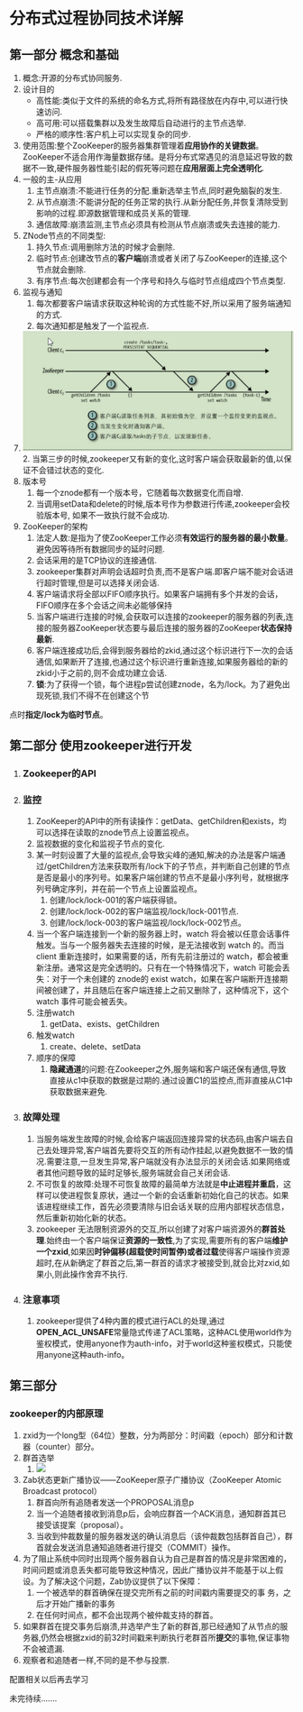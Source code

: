 # 分布式过程协同技术详解

## 第一部分 概念和基础

1. 概念:开源的分布式协同服务.
2. 设计目的
   - 高性能:类似于文件的系统的命名方式,将所有路径放在内存中,可以进行快速访问.
   - 高可用:可以搭载集群以及发生故障后自动进行的主节点选举.
   - 严格的顺序性:客户机上可以实现复杂的同步.
3. 使用范围:整个ZooKeeper的服务器集群管理着**应用协作的关键数据**。ZooKeeper不适合⽤作海量数据存储。是将分布式常遇见的消息延迟导致的数据不一致,硬件服务器性能引起的假死等问题在**应用层面上完全透明化**.
4. 一般的主-从应用
   1. 主节点崩溃:不能进行任务的分配.重新选举主节点,同时避免脑裂的发生.
   2. 从节点崩溃:不能讲分配的任务正常的执行.从新分配任务,并恢复清除受到影响的过程.即源数据管理和成员关系的管理.
   3. 通信故障:崩溃监测,主节点必须具有检测从节点崩溃或失去连接的能力.
5. ZNode节点的不同类型:
   1. 持久节点:调用删除方法的时候才会删除.
   2. 临时节点:创建改节点的**客户端**崩溃或者关闭了与ZooKeeper的连接,这个节点就会删除.
   3. 有序节点:每次创建都会有一个序号和持久与临时节点组成四个节点类型.
6. 监视与通知
   1. 每次都要客户端请求获取这种轮询的方式性能不好,所以采用了服务端通知的方式.
   2. 每次通知都是触发了一个监视点.
1. ![通过通知的方式进行znode的变化](.\picture\zookeeper\通过通知的方式进行znode的变化.png)
      2. 当第三步的时候,zookeeper又有新的变化,这时客户端会获取最新的值,以保证不会错过状态的变化.
7. 版本号
   1. 每⼀个znode都有⼀个版本号，它随着每次数据变化⽽⾃增.
   2. 当调用setData和delete的时候,版本号作为参数进行传递,zookeeper会校验版本号, 如果不一致执行就不会成功.
8. ZooKeeper的架构
   1. 法定人数:是指为了使ZooKeeper⼯作必须**有效运⾏的服务器的最⼩数量**。避免因等待所有数据同步的延时问题.
   2. 会话采用的是TCP协议的连接通信.
   3. zookeeper集群对声明会话超时负责,而不是客户端.即客户端不能对会话进行超时管理,但是可以选择关闭会话.
   4. 客户端请求将全部以FIFO顺序执⾏。如果客户端拥有多个并发的会话，FIFO顺序在多个会话之间未必能够保持
   5. 当客户端进行连接的时候,会获取可以连接的zookeeper的服务器的列表,连接的服务器ZooKeeper状态要与最后连接的服务器的ZooKeeper**状态保持最新**.
   6. 客户端连接成功后,会得到服务器给的zkid,通过这个标识进行下一次的会话通信,如果断开了连接,也通过这个标识进行重新连接,如果服务器给的新的zkid小于之前的,则不会成功建立会话.
   7. **锁**:为了获得⼀个锁，每个进程p尝试创建znode，名为/lock。为了避免出现死锁,我们不得不在创建这个节
   

点时**指定/lock为临时节点**。
## 第二部分 使用zookeeper进行开发

1. ### Zookeeper的API

2. ### 监控

   1. ZooKeeper的API中的所有读操作：getData、getChildren和exists，均可以选择在读取的znode节点上设置监视点。
   2. 监视数据的变化和监视子节点的变化.
   3. 某一时刻设置了大量的监视点,会导致尖峰的通知,解决的办法是客户端通过/getChildren方法来获取所有/lock下的⼦节点，并判断⾃⼰创建的节点是否是最⼩的序列号。如果客户端创建的节点不是最⼩序列号，就根据序列号确定序列，并在前⼀个节点上设置监视点。
      1. 创建/lock/lock-001的客户端获得锁。
      2. 创建/lock/lock-002的客户端监视/lock/lock-001节点.
      3. 创建/lock/lock-003的客户端监视/lock/lock-002节点。
   4. 当一个客户端连接到一个新的服务器上时，watch 将会被以任意会话事件触发。当与一个服务器失去连接的时候，是无法接收到 watch 的。而当 client 重新连接时，如果需要的话，所有先前注册过的 watch，都会被重新注册。通常这是完全透明的。只有在一个特殊情况下，watch 可能会丢失：对于一个未创建的 znode的 exist watch，如果在客户端断开连接期间被创建了，并且随后在客户端连接上之前又删除了，这种情况下，这个 watch 事件可能会被丢失。
   5. 注册watch
      1. getData、exists、getChildren
   6. 触发watch
      1. create、delete、setData
   7. 顺序的保障
      1. **隐藏通道**的问题:在Zookeeper之外,服务端和客户端还保有通信,导致直接从c1中获取的数据是过期的.通过设置C1的监控点,而非直接从C1中获取数据来避免.

3. ### 故障处理

   1. 当服务端发生故障的时候,会给客户端返回连接异常的状态码,由客户端去自己去处理异常,客户端首先要将交互的所有动作挂起,以避免数据不一致的情况.需要注意,一旦发生异常,客户端就没有办法显示的关闭会话.如果网络或者其他问题导致的延时足够长,服务端就会自己关闭会话.
   2. 不可恢复的故障:处理不可恢复故障的最简单⽅法就是**中止进程并重启**，这样可以使进程恢复原状，通过⼀个新的会话重新初始化⾃⼰的状态。如果该进程继续⼯作，⾸先必须要清除与旧会话关联的应⽤内部程状态信息，然后重新初始化新的状态。
   3. zookeeper 无法限制资源外的交互,所以创建了对客户端资源外的**群首处理**.始终由一个客户端保证**资源的一致性**,为了实现,需要所有的客户端**维护一个zxid**,如果因**时钟偏移(超载使时间暂停)或者过载**使得客户端操作资源超时,在从新确定了群首之后,第一群首的请求才被接受到,就会比对zxid,如果小,则此操作舍弃不执行.

4. ### 注意事项

   1. zookeeper提供了4种内置的模式进行ACL的处理,通过**OPEN_ACL_UNSAFE**常量隐式传递了ACL策略，这种ACL使⽤world作为鉴权模式，使⽤anyone作为auth-info，对于world这种鉴权模式，只能使⽤anyone这种auth-info。

## 第三部分

### zookeeper的内部原理

1. zxid为⼀个long型（64位）整数，分为两部分：时间戳（epoch）部分和计数器（counter）部分。
2. 群首选举
   1. ![](D:.\picture\zookeeper\群首选举.png)
3. Zab状态更新广播协议——ZooKeeper原⼦⼴播协议（ZooKeeper Atomic Broadcast protocol）
   1. 群⾸向所有追随者发送⼀个PROPOSAL消息p
   2. 当⼀个追随者接收到消息p后，会响应群⾸⼀个ACK消息，通知群⾸其已接受该提案（proposal）。
   3. 当收到仲裁数量的服务器发送的确认消息后（该仲裁数包括群⾸⾃⼰），群⾸就会发送消息通知追随者进⾏提交（COMMIT）操作。
4. 为了阻⽌系统中同时出现两个服务器⾃认为⾃⼰是群⾸的情况是⾮常困难的，时间问题或消息丢失都可能导致这种情况，因此⼴播协议并不能基于以上假设。为了解决这个问题，Zab协议提供了以下保障：
   1. ⼀个被选举的群首确保在提交完所有之前的时间戳内需要提交的事
      务，之后才开始⼴播新的事务
   2. 在任何时间点，都不会出现两个被仲裁支持的群首。
5. 如果群首在提交事务后崩溃,并选举产生了新的群首,那已经通知了从节点的服务器,仍然会根据zxid的前32时间戳来判断执行老群首所**提交**的事物,保证事物不会被遗漏.
6. 观察者和追随者一样,不同的是不参与投票.

配置相关以后再去学习   

未完待续.......
